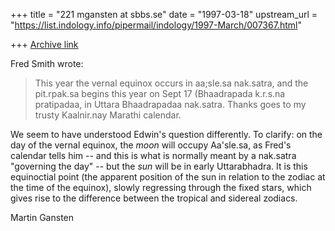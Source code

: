 +++
title = "221 mgansten at sbbs.se"
date = "1997-03-18"
upstream_url = "https://list.indology.info/pipermail/indology/1997-March/007367.html"

+++
[Archive link](https://list.indology.info/pipermail/indology/1997-March/007367.html)

Fred Smith wrote:

>This year the vernal equinox occurs in aa;sle.sa nak.satra, and the
>pit.rpak.sa begins this year on Sept 17 (Bhaadrapada k.r.s.na pratipadaa,
>in Uttara Bhaadrapadaa nak.satra. Thanks goes to my trusty Kaalnir.nay
>Marathi calendar.

We seem to have understood Edwin's question differently. To clarify: on the
day of the vernal equinox, the *moon* will occupy Aa'sle.sa, as Fred's
calendar tells him -- and this is what is normally meant by a nak.satra
"governing the day" -- but the *sun* will be in early Uttarabhadra. It is
this equinoctial point (the apparent position of the sun in relation to the
zodiac at the time of the equinox), slowly regressing through the fixed
stars, which gives rise to the difference between the tropical and sidereal
zodiacs.

Martin Gansten





